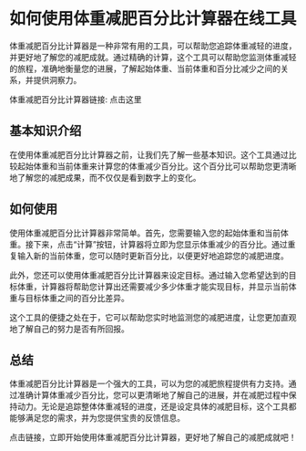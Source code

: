 如何使用体重减肥百分比计算器在线工具
==================

体重减肥百分比计算器是一种非常有用的工具，可以帮助您追踪体重减轻的进度，并更好地了解您的减肥成就。通过精确的计算，这个工具可以帮助您监测体重减轻的旅程，准确地衡量您的进展，了解起始体重、当前体重和百分比减少之间的关系，并提供洞察力。

体重减肥百分比计算器链接: 点击这里

基本知识介绍
------

在使用体重减肥百分比计算器之前，让我们先了解一些基本知识。这个工具通过比较起始体重和当前体重来计算您的体重减少百分比。这个百分比可以帮助您更清晰地了解您的减肥成果，而不仅仅是看到数字上的变化。

如何使用
----

使用体重减肥百分比计算器非常简单。首先，您需要输入您的起始体重和当前体重。接下来，点击“计算”按钮，计算器将立即为您显示体重减少的百分比。通过重复输入新的当前体重，您可以随时更新百分比，以便更好地追踪您的减肥进度。

此外，您还可以使用体重减肥百分比计算器来设定目标。通过输入您希望达到的目标体重，计算器将帮助您计算出还需要减少多少体重才能实现目标，并显示当前体重与目标体重之间的百分比差异。

这个工具的便捷之处在于，它可以帮助您实时地监测您的减肥进度，让您更加直观地了解自己的努力是否有所回报。

总结
--

体重减肥百分比计算器是一个强大的工具，可以为您的减肥旅程提供有力支持。通过准确计算体重减少百分比，您可以更清晰地了解自己的进展，并在减肥过程中保持动力。无论是追踪整体体重减轻的进度，还是设定具体的减肥目标，这个工具都能够满足您的需求，并为您提供宝贵的反馈信息。

点击链接，立即开始使用体重减肥百分比计算器，更好地了解自己的减肥成就吧！